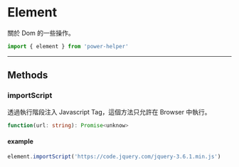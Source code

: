 # Element

關於 Dom 的一些操作。

```ts
import { element } from 'power-helper'
```

---

## Methods

### importScript

透過執行階段注入 Javascript Tag，這個方法只允許在 Browser 中執行。

```ts
function(url: string): Promise<unknow>
```

#### example

```ts
element.importScript('https://code.jquery.com/jquery-3.6.1.min.js')
```
